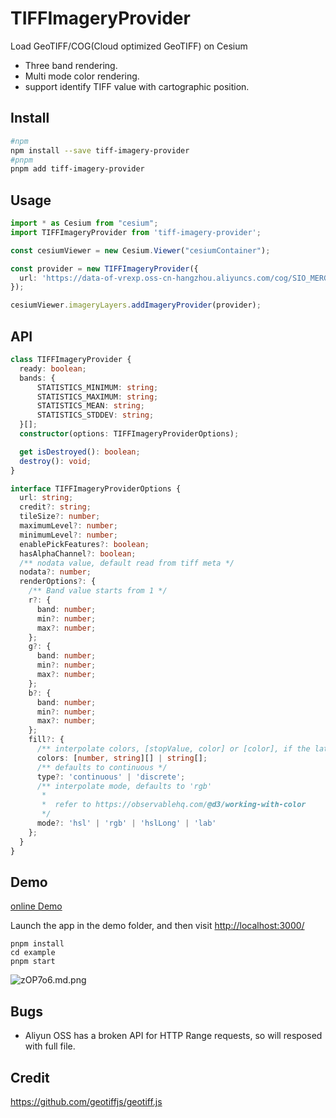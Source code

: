 # TIFFImageryProvider

Load GeoTIFF/COG(Cloud optimized GeoTIFF) on Cesium

- Three band rendering.
- Multi mode color rendering.
- support identify TIFF value with cartographic position.

## Install

```bash
#npm
npm install --save tiff-imagery-provider
#pnpm
pnpm add tiff-imagery-provider
```

## Usage

```ts
import * as Cesium from "cesium";
import TIFFImageryProvider from 'tiff-imagery-provider';

const cesiumViewer = new Cesium.Viewer("cesiumContainer");

const provider = new TIFFImageryProvider({
  url: 'https://data-of-vrexp.oss-cn-hangzhou.aliyuncs.com/cog/SIO_MERGE_MERGE_20000101TO20000131_L3B_EAMS_1KM_ACP_CT2017_.tif',
});

cesiumViewer.imageryLayers.addImageryProvider(provider);

```

## API

```ts
class TIFFImageryProvider {
  ready: boolean;
  bands: {
      STATISTICS_MINIMUM: string;
      STATISTICS_MAXIMUM: string;
      STATISTICS_MEAN: string;
      STATISTICS_STDDEV: string;
  }[];
  constructor(options: TIFFImageryProviderOptions);

  get isDestroyed(): boolean;
  destroy(): void;
}

interface TIFFImageryProviderOptions {
  url: string;
  credit?: string;
  tileSize?: number;
  maximumLevel?: number;
  minimumLevel?: number;
  enablePickFeatures?: boolean;
  hasAlphaChannel?: boolean;
  /** nodata value, default read from tiff meta */
  nodata?: number;
  renderOptions?: {
    /** Band value starts from 1 */
    r?: {
      band: number;
      min?: number;
      max?: number;
    };
    g?: {
      band: number;
      min?: number;
      max?: number;
    };
    b?: {
      band: number;
      min?: number;
      max?: number;
    };
    fill?: {
      /** interpolate colors, [stopValue, color] or [color], if the latter, means equal distribution */
      colors: [number, string][] | string[];
      /** defaults to continuous */
      type?: 'continuous' | 'discrete';
      /** interpolate mode, defaults to 'rgb'
       * 
       *  refer to https://observablehq.com/@d3/working-with-color
       */
      mode?: 'hsl' | 'rgb' | 'hslLong' | 'lab'
    };
  }
}
```

## Demo

[online Demo](https://tiff-imagery-provider-example.vercel.app/)

Launch the app in the demo folder, and then visit <http://localhost:3000/>

```node
pnpm install
cd example
pnpm start
```

![zOP7o6.md.png](https://s1.ax1x.com/2022/12/20/zOP7o6.md.png)

## Bugs

- Aliyun OSS has a broken API for HTTP Range requests, so will resposed with full file.

## Credit

<https://github.com/geotiffjs/geotiff.js>
